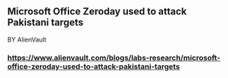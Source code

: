 ## Microsoft Office Zeroday used to attack  Pakistani targets
BY AlienVault 
### https://www.alienvault.com/blogs/labs-research/microsoft-office-zeroday-used-to-attack-pakistani-targets
